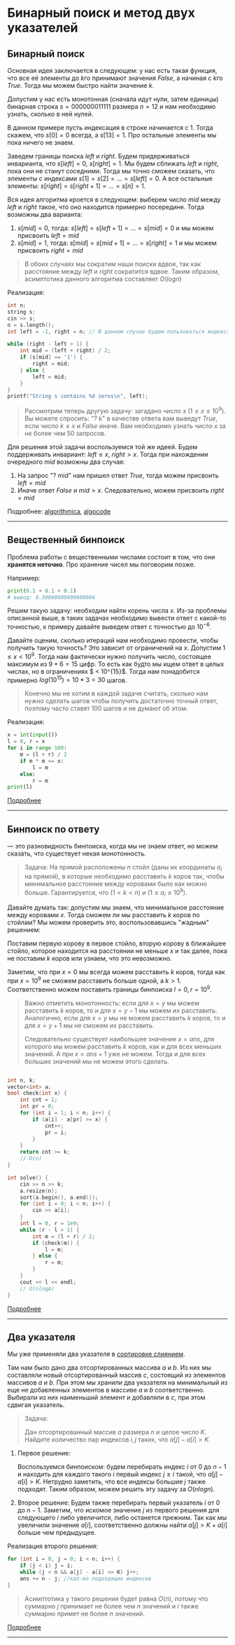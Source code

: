 # Бинарный поиск и метод двух указателей

## Бинарный поиск

Основная идея заключается в следующем: у нас есть такая функция, что все её элементы до $k$го принимают значения $False$, а начиная с $k$го $True$. Тогда мы можем быстро найти значение $k$.

Допустим у нас есть монотонная (сначала идут нули, затем единицы) бинарная строка $s = 000000011111$ размера $n = 12$ и нам необходимо узнать, сколько в ней нулей.

В данном примере пусть индексация в строке начинается с $1$. Тогда скажем, что $s[0] = 0$ всегда, а $s[13] = 1$. Про остальные элементы мы пока ничего не знаем.

Заведем границы поиска $left$ и $right$. Будем придерживаться инварианта, что $s[left] = 0$, $s[right] = 1$. Мы будем сближать $left$ и $right$, пока они не станут соседними. Тогда мы точно сможем сказать, что элементы с индексами $s[1] = s[2] = \dots = s[left] = 0$. А все остальные элементы: $s[right] = s[right+1] = \dots = s[n] = 1$.

Вся идея алгоритма кроется в следующем: выберем число $mid$ между $left$ и $right$ такое, что оно находится примерно посередине. Тогда возможны два варианта:

1) $s[mid] = 0$, тогда: $s[left] = s[left + 1] = \dots = s[mid] = 0$ и мы можем присвоить $left = mid$
2) $s[mid] = 1$, тогда: $s[mid] = s[mid+1] = \dots = s[right] = 1$ и мы можем присвоить $right = mid$

> В обоих случаях мы сократим наши поиски вдвое, так как расстояние между $left$ и $right$ сократится вдвое. Таким образом, асимптотика данного алгоритма составляет $O(logn)$

Реализация:
```cpp
int n;
string s;
cin >> s;
n = s.length();
int left = -1, right = n; // В данном случае будем пользоваться индексацией с нуля

while (right - left > 1) {
    int mid = (left + right) / 2;
    if (s[mid] == '1') {
        right = mid;
    } else {
        left = mid;
    }
}
printf("String s contains %d zeros\n", left); 
```

> Рассмотрим теперь другую задачу: загадано число $x$ ($1 \le x \le 10^9$). Вы можете спросить: "? k" в качестве ответа вам выведут $True$, если число $k \le x$ и $False$ иначе. Вам необходимо узнать число $x$ за не более чем $50$ запросов.

Для решения этой задачи воспользуемся той же идеей. Будем поддерживать инвариант: $left \le x$, $right > x$. Тогда при нахождении очередного $mid$ возможны два случая:

1) На запрос "? mid" нам пришел ответ $True$, тогда можем присвоить $left = mid$
2) Иначе ответ $False$ и $mid > x$. Следовательно, можем присвоить $right = mid$


Подробнее: [algorithmica](https://ru.algorithmica.org/cs/interactive/binary-search/), [algocode](https://wiki.algocode.ru/index.php?title=%D0%91%D0%B8%D0%BD%D0%B0%D1%80%D0%BD%D1%8B%D0%B9_%D0%BF%D0%BE%D0%B8%D1%81%D0%BA)

***

## Вещественный бинпоиск

Проблема работы с вещественными числами состоит в том, что они **хранятся неточно**. Про хранение чисел мы поговорим позже.

Например:
```py
print(0.1 + 0.1 + 0.1)
# вывод: 0.30000000000000004
```

Решим такую задачу: необходим найти корень числа $x$. Из-за проблемы описанной выше, в таких задачах необходимо вывести ответ с какой-то точностью, к примеру давайте выведем ответ с точностью до $10^{-6}$.

Давайте оценим, сколько итераций нам необходимо провести, чтобы получить такую точность? Это зависит от ограничений на $x$. Допустим $1 \le x < 10^9$. Тогда нам фактически нужно получить число, состоящее максимум из $9 + 6 = 15$ цифр. То есть как будто мы ищем ответ в целых числах, но в ограничениях $ < 10^{15}$. Тогда нам понадобится примерно $log(10^{15}) = 10 * 3 = 30$ шагов. 

> Конечно мы не хотим в каждой задаче считать, сколько нам нужно сделать шагов чтобы получить достаточно точный ответ, поэтому часто ставят $100$ шагов и не думают об этом.

Реализация:

```py
x = int(input())
l = 0, r = x
for i in range 100:
    m = (l + r) / 2
    if m * m <= x:
        l = m
    else:
        r = m
print(l)
```
[Подробнее]('https://wiki.algocode.ru/index.php?title=%D0%91%D0%B8%D0%BD%D0%B0%D1%80%D0%BD%D1%8B%D0%B9_%D0%BF%D0%BE%D0%B8%D1%81%D0%BA_%D1%81_%D0%B2%D0%B5%D1%89%D0%B5%D1%81%D1%82%D0%B2%D0%B5%D0%BD%D0%BD%D1%8B%D0%BC%D0%B8_%D1%87%D0%B8%D1%81%D0%BB%D0%B0%D0%BC%D0%B8')

*** 

## Бинпоиск по ответу


&mdash; это разновидность бинпоиска, когда мы не знаем ответ, но можем сказать, что существует некая монотонность.

> Задача: На прямой расположены $n$ стойл (даны их координаты $a_i$ на прямой), в которые необходимо расставить $k$ коров так, чтобы минимальное расстояние между коровами было как можно больше. 
> Гарантируется, что ($1 < k < n$) и ($1 \le a_i \le 10^9$).

Давайте думать так: допустим мы знаем, что минимальное расстояние между коровами $x$. Тогда сможем ли мы расставить $k$ коров по стойлам? Мы можем проверить это, воспользовавшись "жадным" решением:

Поставим первую корову в первое стойло, вторую корову в ближайшее стойло, которое находится на расстоянии не меньше $x$ и так далее, пока не поставим $k$ коров или узнаем, что это невозможно.

Заметим, что при $x = 0$ мы всегда можем расставить $k$ коров, тогда как при $x = 10^9$ не сможем расставить больше одной, а $k > 1$. Соответственно можем поставить границы бинпоиска $l = 0, r = 10^9$.

> Важно отметить монотонность: если для $x = y$ мы можем расставить $k$ коров, то и для $x = y-1$ мы можем их расставить.
> Аналогично, если для $x = y$ мы не можем расставить $k$ коров, то и для $x = y+1$ мы не сможем их расставить.
>
> Следовательно существует наибольшее значение $x = ans$, для которого мы можем расставить $k$ коров, как и для всех меньших значений. А при $x = ans + 1$ уже не можем. Тогда и для всех больших значений мы не можем этого сделать.


```cpp

int n, k;
vector<int> a;
bool check(int x) {
    int cnt = 1;
    int pr = 0;
    for (int i = 1; i < n; i++) {
        if (a[i] - a[pr] >= x) {
            cnt++;
            pr = i;
        }
    }
    return cnt >= k;
    // O(n)
}

int solve() {
    cin >> n >> k;
    a.resize(n);
    sort(a.begin(), a.end());
    for (int i = 0; i < n; i++) {
        cin >> a[i];
    }
    int l = 0, r = 1e9;
    while (r - l > 1) {
        int m = (l + r) / 2;
        if (check(m)) {
            l = m;
        } else {
            r = m;
        }
    }
    cout << l << endl;
    // O(nlogA)
}
```

[Подробнее]('https://ru.algorithmica.org/cs/interactive/answer-search/')


*** 

## Два указателя

Мы уже применяли два указателя в [сортировке слиянием](''). 

Там нам было дано два отсортированных массива $a$ и $b$. Из них мы составляли новый отсортированный массив $c$, состоящий из элементов массивов $a$ и $b$. При этом мы хранили два указателя на минимальный из еще не добавленных элементов в массиве $a$ и $b$ соответственно. Выбирали из них наименьший элемент и добавляли в $c$, при этом сдвигая указатель.

>Задача:
>
> Дан отсортированный массив $a$ размера $n$ и целое число $K$. Найдите количество пар индексов $i, j$ таких, что $a[j] - a[i] > K$.

1. Первое решение:
    
    Воспользуемся бинпоиском: будем перебирать индекс $i$ от $0$ до $n-1$ и находить для каждого такого $i$ первый индекс $j \ge i$ такой, что $a[j] - a[i] > K$. Нетрудно заметить, что все индексы большие $j$ также подходят. Таким образом, можем решить эту задачу за $O(nlogn)$.
2. Второе решение:
    Будем также перебирать первый указатель $i$ от $0$ до $n-1$. Заметим, что искомое значение $j$ из первого решения для следующего $i$ либо увеличится, либо останется прежним. Так как мы увеличили значение $a[i]$, соответственно должны найти $a[j] > K + a[i]$ больше чем предыдущее.

Реализация второго решения:

```cpp
for (int i = 0, j = 0; i < n; i++) {
    if (j < i) j = i;
    while (j < n && a[j] - a[i] <= K) j++;
    ans += n - j; //кол-во подходящих индексов
}
```

> Асимптотика у такого решения будет равна $O(n)$, потому что суммарно $j$ принимает не более чем $n$ значений и $i$ также суммарно примет не более $n$ значений.

[Подробнее]('https://algorithmica.org/tg/mergesort')

***
